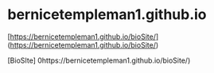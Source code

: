 # bernicetempleman1.github.io

[https://bernicetempleman1.github.io/bioSite/] (https://bernicetempleman1.github.io/bioSite/)

[BioSIte] 0https://bernicetempleman1.github.io/bioSite/)
